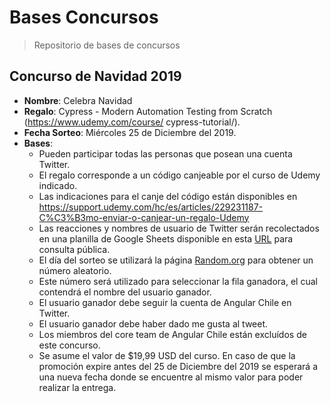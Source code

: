 # Bases Concursos
> Repositorio de bases de concursos

## Concurso de Navidad 2019
* **Nombre**: Celebra Navidad
* **Regalo**: Cypress - Modern Automation Testing from Scratch (https://www.udemy.com/course/
cypress-tutorial/).
* **Fecha Sorteo**: Miércoles 25 de Diciembre del 2019.
* **Bases**:
    * Pueden participar todas las personas que posean una cuenta Twitter.
    * El regalo corresponde a un código canjeable por el curso de Udemy indicado.
    * Las indicaciones para el canje del código están disponibles en https://support.udemy.com/hc/es/articles/229231187-C%C3%B3mo-enviar-o-canjear-un-regalo-Udemy
    * Las reacciones y nombres de usuario de Twitter serán recolectados en una planilla de Google Sheets disponible en esta [URL](https://docs.google.com/spreadsheets/d/1Itcbq9unIKZ7Ip3dTdwD7pOGbrn3_60rsqpGJ43umgI/edit?usp=sharing) para consulta pública.
    * El día del sorteo se utilizará la página [Random.org](https://www.random.org/) para obtener un número aleatorio.
    * Este número será utilizado para seleccionar la fila ganadora, el cual contendrá el nombre del usuario ganador.
    * El usuario ganador debe seguir la cuenta de Angular Chile en Twitter.
    * El usuario ganador debe haber dado me gusta al tweet.
    * Los miembros del core team de Angular Chile están excluídos de este concurso.
    * Se asume el valor de $19,99 USD del curso. En caso de que la promoción expire antes del 25 de Diciembre del 2019 se esperará a una nueva fecha donde se encuentre al mismo valor para poder realizar la entrega.
